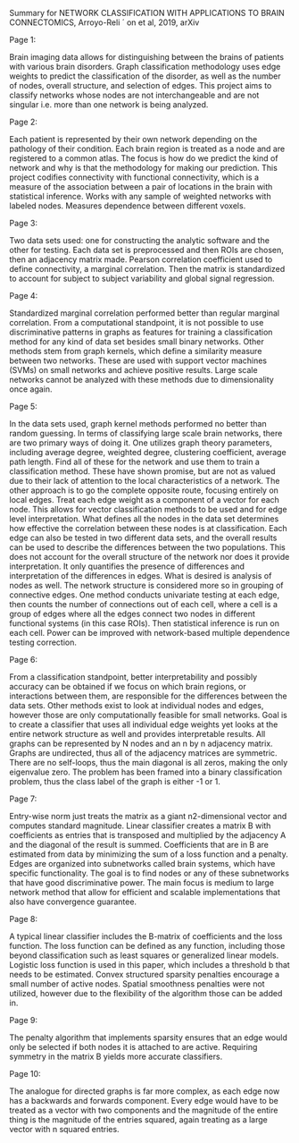 Summary for NETWORK CLASSIFICATION WITH APPLICATIONS TO BRAIN CONNECTOMICS,
Arroyo-Reli ´ on et al, 2019, arXiv

Page 1:

Brain imaging data allows for distinguishing between the brains of patients with
various brain disorders. Graph classification methodology uses edge weights to
predict the classification of the disorder, as well as the number of nodes,
overall structure, and selection of edges. This project aims to classify
networks whose nodes are not interchangeable and are not singular i.e. more than
one network is being analyzed.

Page 2:

Each patient is represented by their own network depending on the pathology of
their condition. Each brain region is treated as a node and are registered to a
common atlas. The focus is how do we predict the kind of network and why is that
the methodology for making our prediction. This project codifies connectivity
with functional connectivity, which is a measure of the association between a
pair of locations in the brain with statistical inference. Works with any sample
of weighted networks with labeled nodes. Measures dependence between different
voxels.

Page 3:

Two data sets used: one for constructing the analytic software and the other for
testing. Each data set is preprocessed and then ROIs are chosen, then an
adjacency matrix made. Pearson correlation coefficient used to define
connectivity, a marginal correlation. Then the matrix is standardized to account
for subject to subject variability and global signal regression.

Page 4:

Standardized marginal correlation performed better than regular marginal
correlation. From a computational standpoint, it is not possible to use
discriminative patterns in graphs as features for training a classification
method for any kind of data set besides small binary networks. Other methods
stem from graph kernels, which define a similarity measure between two networks.
These are used with support vector machines (SVMs) on small networks and achieve
positive results. Large scale networks cannot be analyzed with these methods due
to dimensionality once again.

Page 5:

In the data sets used, graph kernel methods performed no better than random
guessing. In terms of classifying large scale brain networks, there are two
primary ways of doing it. One utilizes graph theory parameters, including
average degree, weighted degree, clustering coefficient, average path length.
Find all of these for the network and use them to train a classification method.
These have shown promise, but are not as valued due to their lack of attention
to the local characteristics of a network. The other approach is to go the
complete opposite route, focusing entirely on local edges. Treat each edge
weight as a component of a vector for each node. This allows for vector
classification methods to be used and for edge level interpretation. What
defines all the nodes in the data set determines how effective the correlation
between these nodes is at classification. Each edge can also be tested in two
different data sets, and the overall results can be used to describe the
differences between the two populations. This does not account for the overall
structure of the network nor does it provide interpretation. It only quantifies
the presence of differences and interpretation of the differences in edges. What
is desired is analysis of nodes as well. The network structure is considered
more so in grouping of connective edges. One method conducts univariate testing
at each edge, then counts the number of connections out of each cell, where a
cell is a group of edges where all the edges connect two nodes in different
functional systems (in this case ROIs). Then statistical inference is run on
each cell. Power can be improved with network-based multiple dependence testing
correction.

Page 6:

From a classification standpoint, better interpretability and possibly accuracy
can be obtained if we focus on which brain regions, or interactions between
them, are responsible for the differences between the data sets. Other methods
exist to look at individual nodes and edges, however those are only
computationally feasible for small networks. Goal is to create a classifier that
uses all individual edge weights yet looks at the entire network structure as
well and provides interpretable results. All graphs can be represented by N
nodes and an n by n adjacency matrix. Graphs are undirected, thus all of the
adjacency matrices are symmetric. There are no self-loops, thus the main
diagonal is all zeros, making the only eigenvalue zero. The problem has been
framed into a binary classification problem, thus the class label of the graph
is either -1 or 1.

Page 7:

Entry-wise norm just treats the matrix as a giant n2-dimensional vector and
computes standard magnitude. Linear classifier creates a matrix B with
coefficients as entries that is transposed and multiplied by the adjacency A and
the diagonal of the result is summed. Coefficients that are in B are estimated
from data by minimizing the sum of a loss function and a penalty. Edges are
organized into subnetworks called brain systems, which have specific
functionality. The goal is to find nodes or any of these subnetworks that have
good discriminative power. The main focus is medium to large network method that
allow for efficient and scalable implementations that also have convergence
guarantee.

Page 8:

A typical linear classifier includes the B-matrix of coefficients and the loss
function. The loss function can be defined as any function, including those
beyond classification such as least squares or generalized linear models.
Logistic loss function is used in this paper, which includes a threshold b that
needs to be estimated. Convex structured sparsity penalties encourage a small
number of active nodes. Spatial smoothness penalties were not utilized, however
due to the flexibility of the algorithm those can be added in.

Page 9:

The penalty algorithm that implements sparsity ensures that an edge would only
be selected if both nodes it is attached to are active. Requiring symmetry in
the matrix B yields more accurate classifiers.

Page 10:

The analogue for directed graphs is far more complex, as each edge now has a
backwards and forwards component. Every edge would have to be treated as a
vector with two components and the magnitude of the entire thing is the
magnitude of the entries squared, again treating as a large vector with n
squared entries.
